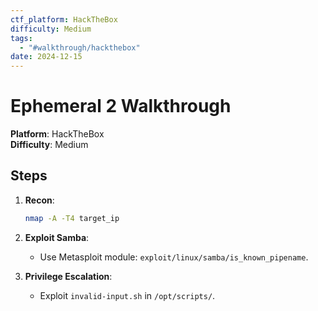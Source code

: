 ```yaml
---
ctf_platform: HackTheBox
difficulty: Medium
tags:
  - "#walkthrough/hackthebox"
date: 2024-12-15
---
```

# Ephemeral 2 Walkthrough
**Platform**: HackTheBox  
**Difficulty**: Medium  

## Steps
1. **Recon**: 
   ```bash
   nmap -A -T4 target_ip
	```

2. **Exploit Samba**:
    - Use Metasploit module: `exploit/linux/samba/is_known_pipename`.
3. **Privilege Escalation**:
    - Exploit `invalid-input.sh` in `/opt/scripts/`.